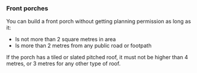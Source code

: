 ###  Front porches

You can build a front porch without getting planning permission as long as it:

  * Is not more than 2 square metres in area 
  * Is more than 2 metres from any public road or footpath 

If the porch has a tiled or slated pitched roof, it must not be higher than 4
metres, or 3 metres for any other type of roof.

